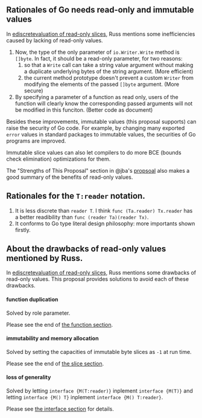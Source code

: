 ## Rationales of Go needs read-only and immutable values

In [ediscretevaluation of read-only slices](https://docs.google.com/document/d/1-NzIYu0qnnsshMBpMPmuO21qd8unlimHgKjRD9qwp2A),
Russ mentions some inefficiencies caused by lacking of read-only values.
1. Now, the type of the only parameter of `io.Writer.Write` method is `[]byte`.
   In fact, it should be a read-only parameter, for two reasons:
   1. so that a `Write` call can take a string value argument without making
      a duplicate underlying bytes of the string argument. (More efficient)
   1. the current method prototype doesn't prevent a custom `Writer`
      from modifying the elements of the passed `[]byte` argument. (More secure)
1. By specifying a parameter of a function as read only, users of the function
   will clearly know the corresponding passed arguments will not be modified
   in this funciton. (Better code as document)

Besides these improvements, immutable values (this proposal supports)
can raise the security of Go code.
For example, by changing many exported `error` values in standard packages
to immutable values, the securities of Go programs are improved.

Immutable slice values can also let compilers to do more
BCE (bounds check elimination) optimizations for them.

The "Strengths of This Proposal" section in @jba's [propsoal](https://github.com/golang/go/issues/22876)
also makes a good summary of the benefits of read-only values.

## Rationales for the `T:reader` notation.

1. It is less discrete than `reader T`. I think `func (Ta.reader) Tx.reader` has a better readibility than `func (reader Ta)(reader Tx)`.
1. It conforms to Go type literal design philosophy: more importants shown firstly.

## About the drawbacks of read-only values mentioned by Russ.

In [ediscretevaluation of read-only slices](https://docs.google.com/document/d/1-NzIYu0qnnsshMBpMPmuO21qd8unlimHgKjRD9qwp2A),
Russ mentions some drawbacks of read-only values.
This proposal provides solutions to avoid each of these drawbacks.

#### function duplication

Solved by role parameter.

Please see the end of [the function section](README.md#functions).

#### immutability and memory allocation

Solved by setting the capacities of immutable byte slices as `-1` at run time.

Please see the end of [the slice section](README.md#slices).

#### loss of generality

Solved by letting `interface {M(T:reader)}` inplement `interface {M(T)}`
and letting `interface {M() T}` inplement `interface {M() T:reader}`.

Please see [the interface section](README.md#interfaces) for details.

